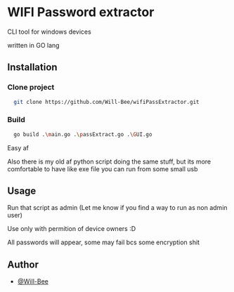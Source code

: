 
# WIFI Password extractor

CLI tool for windows devices

written in GO lang
## Installation

### Clone project

```bash
  git clone https://github.com/Will-Bee/wifiPassExtractor.git
```

### Build

```bash
  go build .\main.go .\passExtract.go .\GUI.go
```

Easy af

Also there is my old af python script doing the same stuff, but its more comfortable to have like exe file you can run from some small usb
## Usage

Run that script as admin (Let me know if you find a way to run as non admin user)

Use only with permition of device owners :D

All passwords will appear, some may fail bcs some encryption shit
## Author

- [@Will-Bee](https://github.com/Will-Bee)
